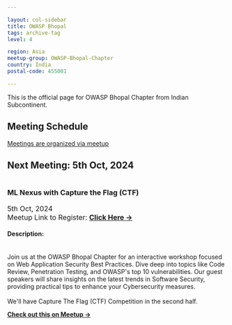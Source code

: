 ```yaml
---

layout: col-sidebar
title: OWASP Bhopal
tags: archive-tag
level: 4

region: Asia
meetup-group: OWASP-Bhopal-Chapter
country: India
postal-code: 455001

---
```

<link rel="stylesheet" href="assets/custom.css">

This is the official page for OWASP Bhopal Chapter from Indian Subcontinent.

## Meeting Schedule

[Meetings are organized via meetup](https://meetup.com/OWASP-Bhopal-Chapter/)

## Next Meeting: 5th Oct, 2024


<div id="meetup_oembed" style="height:334px">
     <div style="max-height:294px;overflow:hidden">
           <h3>ML Nexus with Capture the Flag (CTF)</h3>
          <p style="margin:5px 0;font-size:16px">5th Oct, 2024 <br> Meetup Link to Register: <a href="https://www.meetup.com/owasp-bhopal-chapter/events/303600320/" target="_blank" class="mu_button"><strong>Click Here &rarr;</strong></a> </p>
<h4> Description: </h4>         
<p>
     <br>
Join us at the OWASP Bhopal Chapter for an interactive workshop focused on Web Application Security Best Practices. Dive deep into topics like Code Review, Penetration Testing, and OWASP's top 10 vulnerabilities. Our guest speakers will share insights on the latest trends in Software Security, providing practical tips to enhance your Cybersecurity measures.
<br> <br>
We'll have Capture The Flag (CTF) Competition in the second half.
<br> <br>
This event is ideal for professionals interested in Application Security, Network Security, and Software Development. Whether you are a beginner or an expert, this workshop will equip you with the tools and knowledge to safeguard your applications effectively. Don't miss this opportunity to stay ahead in the ever-evolving landscape of Information Security.
<br> <br>
Don't miss this opportunity to take control of your online security and protect what matters most. Reserve your spot today and embark on a journey towards a safer digital future!

**Date:** 5th Oct, 2024

**Location:** LNCTE, Bhopal

**Time:** 11:00 AM

---

Feel free to customize the event details to match the specifics of your event!</p>
<!--           <p style="margin: 0 0 5px;"><span style="font-size:14px">ITE Bhopal</span><br />
            <span style="font-size:12px;">13, Habibganj Rd Bhopal, IN</span></p> 

        <span style="color:#4F8A10;font-size:16px;">23 Members Went</span> 
          <div style="margin:5px 0 10px" class="mu_clearfix">
               <div class="photo"><img src="https://secure.meetupstatic.com/photos/member/5/d/9/9/thumb_282263961.jpeg" /></div><div class="photo"><img src="https://secure.meetupstatic.com/photos/member/c/5/0/5/thumb_292250437.jpeg" /></div><div class="photo"><img src="https://secure.meetupstatic.com/photos/member/6/c/0/e/thumb_289467662.jpeg" /></div><div class="photo"><img src="https://secure.meetupstatic.com/photos/member/2/2/c/5/thumb_292388901.jpeg" /></div><div class="photo"><img src="https://secure.meetupstatic.com/photos/member/3/0/6/d/thumb_292392397.jpeg" /></div>
          </div> -->
 
          <p style="line-height:16px"><h2 class="text--sectionTitle text--bold padding--bottom"><span>Details</span></h2><div class="event-description runningText"><p>This will be the first meet of OWASP Bhopal. The agenda is simple to introduce OWASP to the community in Bhopal.<br/><br/>We will be talking about:<br/>1. What is OWASP<br/>2. What are the areas in which OWASP works<br/>3. How you can benefit from OWASP<br/>4. How you can contribute to OWASP (effort or money)<br/><br/>Organizers will then like to take feedback about how to take OWASP Bhopal Chapter forward.</p></div>
</p>     
</div>
     <p style="margin:10px 0 0;"><a href="https://www.meetup.com/owasp-bhopal-chapter/events/303600320/" target="_blank" class="mu_button"><strong>Check out this on Meetup &rarr;</strong></a></p>
<!--           <p style="line-height:16px"></p> -->
<!--      </div> -->
<!--      <p style="margin:10px 0 0;"><a href="https://www.meetup.com/OWASP-Bhopal-Chapter/events/277296129/" target="_blank" class="mu_button"><strong>Check out this Meetup &rarr;</strong></a></p> -->
</div>
